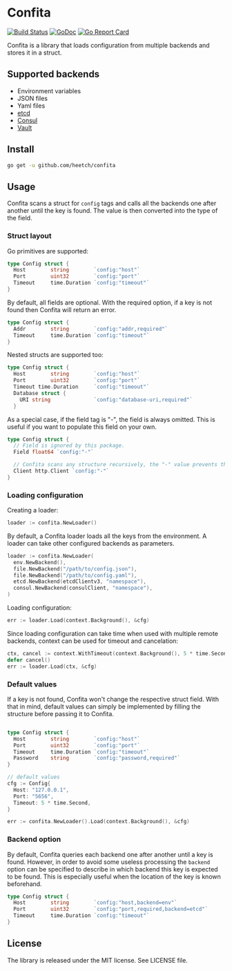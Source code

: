 # Confita

[![Build Status](https://travis-ci.org/heetch/confita.svg?branch=master)](https://travis-ci.org/heetch/confita)
[![GoDoc](https://godoc.org/github.com/heetch/confita?status.svg)](https://godoc.org/github.com/heetch/confita)
[![Go Report Card](https://goreportcard.com/badge/github.com/heetch/confita)](https://goreportcard.com/report/github.com/heetch/confita)

Confita is a library that loads configuration from multiple backends and stores it in a struct.

## Supported backends

- Environment variables
- JSON files
- Yaml files
- [etcd](https://github.com/coreos/etcd)
- [Consul](https://www.consul.io/)
- [Vault](https://www.vaultproject.io/)

## Install

```sh
go get -u github.com/heetch/confita
```

## Usage

Confita scans a struct for `config` tags and calls all the backends one after another until the key is found.
The value is then converted into the type of the field.

### Struct layout

Go primitives are supported:

```go
type Config struct {
  Host        string        `config:"host"`
  Port        uint32        `config:"port"`
  Timeout     time.Duration `config:"timeout"`
}
```

By default, all fields are optional. With the required option, if a key is not found then Confita will return an error.

```go
type Config struct {
  Addr        string        `config:"addr,required"`
  Timeout     time.Duration `config:"timeout"`
}
```

Nested structs are supported too:

```go
type Config struct {
  Host        string        `config:"host"`
  Port        uint32        `config:"port"`
  Timeout time.Duration     `config:"timeout"`
  Database struct {
    URI string              `config:"database-uri,required"`
  }
```

As a special case, if the field tag is "-", the field is always omitted. This is useful if you want to populate this field on your own.

```go
type Config struct {
  // Field is ignored by this package.
  Field float64 `config:"-"`

  // Confita scans any structure recursively, the "-" value prevents that.
  Client http.Client `config:"-"`
}
```

### Loading configuration

Creating a loader:

```go
loader := confita.NewLoader()
```

By default, a Confita loader loads all the keys from the environment.
A loader can take other configured backends as parameters.

```go
loader := confita.NewLoader(
  env.NewBackend(),
  file.NewBackend("/path/to/config.json"),
  file.NewBackend("/path/to/config.yaml"),
  etcd.NewBackend(etcdClientv3, "namespace"),
  consul.NewBackend(consulClient, "namespace"),
)
```

Loading configuration:

```go
err := loader.Load(context.Background(), &cfg)
```

Since loading configuration can take time when used with multiple remote backends, context can be used for timeout and cancelation:

```go
ctx, cancel := context.WithTimeout(context.Background(), 5 * time.Second)
defer cancel()
err := loader.Load(ctx, &cfg)
```

### Default values

If a key is not found, Confita won't change the respective struct field. With that in mind, default values can simply be implemented by filling the structure before passing it to Confita.

```go

type Config struct {
  Host        string        `config:"host"`
  Port        uint32        `config:"port"`
  Timeout     time.Duration `config:"timeout"`
  Password    string        `config:"password,required"`
}

// default values
cfg := Config{
  Host: "127.0.0.1",
  Port: "5656",
  Timeout: 5 * time.Second,
}

err := confita.NewLoader().Load(context.Background(), &cfg)
```

### Backend option

By default, Confita queries each backend one after another until a key is found. However, in order to avoid some useless processing the `backend` option can be specified to describe in which backend this key is expected to be found.
This is especially useful when the location of the key is known beforehand.

```go
type Config struct {
  Host        string        `config:"host,backend=env"`
  Port        uint32        `config:"port,required,backend=etcd"`
  Timeout     time.Duration `config:"timeout"`
}
```

## License

The library is released under the MIT license. See LICENSE file.
